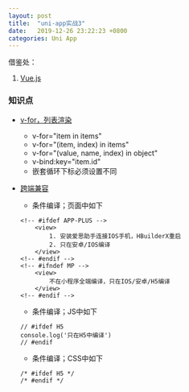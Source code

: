 ```yaml
---
layout: post
title:  "uni-app实战3"
date:   2019-12-26 23:22:23 +0800
categories: Uni App
--- 
```


借鉴处：
1. [Vue.js](https://cn.vuejs.org/v2/guide/list.html) 




### 知识点

- [v-for，列表渲染](https://cn.vuejs.org/v2/guide/list.html)
    - v-for="item in items"
    - v-for="(item, index) in items"
    - v-for="(value, name, index) in object"
    - v-bind:key="item.id"
    - 嵌套循环下标必须设置不同

- [跨端兼容](https://uniapp.dcloud.io/platform)
    - 条件编译；页面中如下
    ````
    <!-- #ifdef APP-PLUS -->
        <view>
            1. 安装爱思助手连接IOS手机，HBuilderX重启
            2. 只在安卓/IOS编译
        </view>
    <!-- #endif -->
    <!-- #ifndef MP -->
        <view>
            不在小程序全端编译，只在IOS/安卓/H5编译
        </view>
    <!-- #endif -->
    ````
    - 条件编译；JS中如下
    ````
    // #ifdef H5
    console.log('只在H5中编译')
    // #endif
    ````
    - 条件编译；CSS中如下
    ````
    /* #ifdef H5 */
    /* #endif */
    ````
        

    



